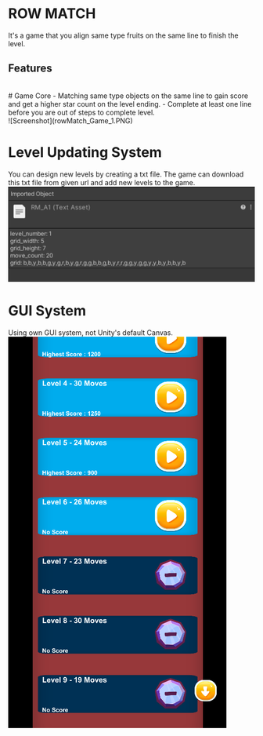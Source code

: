 # ROW MATCH
It's a game that you align same type fruits on the same line to finish the level.
<br />
## Features
<br />
# Game Core
- Matching same type objects on the same line to gain score and get a higher star count on the level ending.
- Complete at least one line before you are out of steps to complete level.<br />
![Screenshot](rowMatch_Game_1.PNG)<br />

# Level Updating System
You can design new levels by creating a txt file. The game can download this txt file from given url and add new levels to the game.<br />
![Screenshot](rowMatch_LevelFileSample.PNG)<br />

# GUI System
Using own GUI system, not Unity's default Canvas.<br />
![Screenshot](rowMatch_Menu.PNG)
